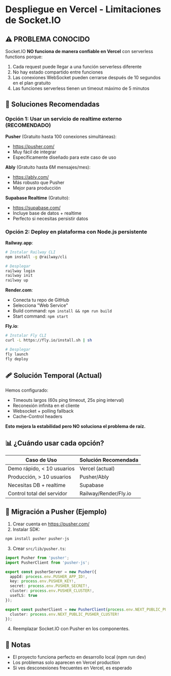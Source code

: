 # Despliegue en Vercel - Limitaciones de Socket.IO

## ⚠️ PROBLEMA CONOCIDO

Socket.IO **NO funciona de manera confiable en Vercel** con serverless functions porque:

1. Cada request puede llegar a una función serverless diferente
2. No hay estado compartido entre funciones
3. Las conexiones WebSocket pueden cerrarse después de 10 segundos en el plan gratuito
4. Las funciones serverless tienen un timeout máximo de 5 minutos

## 🔧 Soluciones Recomendadas

### Opción 1: Usar un servicio de realtime externo (RECOMENDADO)

**Pusher** (Gratuito hasta 100 conexiones simultáneas):
- https://pusher.com/
- Muy fácil de integrar
- Específicamente diseñado para este caso de uso

**Ably** (Gratuito hasta 6M mensajes/mes):
- https://ably.com/
- Más robusto que Pusher
- Mejor para producción

**Supabase Realtime** (Gratuito):
- https://supabase.com/
- Incluye base de datos + realtime
- Perfecto si necesitas persistir datos

### Opción 2: Deploy en plataforma con Node.js persistente

**Railway.app**:
```bash
# Instalar Railway CLI
npm install -g @railway/cli

# Desplegar
railway login
railway init
railway up
```

**Render.com**:
- Conecta tu repo de GitHub
- Selecciona "Web Service"
- Build command: `npm install && npm run build`
- Start command: `npm start`

**Fly.io**:
```bash
# Instalar Fly CLI
curl -L https://fly.io/install.sh | sh

# Desplegar
fly launch
fly deploy
```

## 🩹 Solución Temporal (Actual)

Hemos configurado:
- Timeouts largos (60s ping timeout, 25s ping interval)
- Reconexión infinita en el cliente
- Websocket + polling fallback
- Cache-Control headers

**Esto mejora la estabilidad pero NO soluciona el problema de raíz.**

## 📊 ¿Cuándo usar cada opción?

| Caso de Uso | Solución Recomendada |
|-------------|---------------------|
| Demo rápido, < 10 usuarios | Vercel (actual) |
| Producción, > 10 usuarios | Pusher/Ably |
| Necesitas DB + realtime | Supabase |
| Control total del servidor | Railway/Render/Fly.io |

## 🚀 Migración a Pusher (Ejemplo)

1. Crear cuenta en https://pusher.com/
2. Instalar SDK:
```bash
npm install pusher pusher-js
```

3. Crear `src/lib/pusher.ts`:
```typescript
import Pusher from 'pusher';
import PusherClient from 'pusher-js';

export const pusherServer = new Pusher({
  appId: process.env.PUSHER_APP_ID!,
  key: process.env.PUSHER_KEY!,
  secret: process.env.PUSHER_SECRET!,
  cluster: process.env.PUSHER_CLUSTER!,
  useTLS: true
});

export const pusherClient = new PusherClient(process.env.NEXT_PUBLIC_PUSHER_KEY!, {
  cluster: process.env.NEXT_PUBLIC_PUSHER_CLUSTER!
});
```

4. Reemplazar Socket.IO con Pusher en los componentes.

## 📝 Notas

- El proyecto funciona perfecto en desarrollo local (npm run dev)
- Los problemas solo aparecen en Vercel production
- Si ves desconexiones frecuentes en Vercel, es esperado

